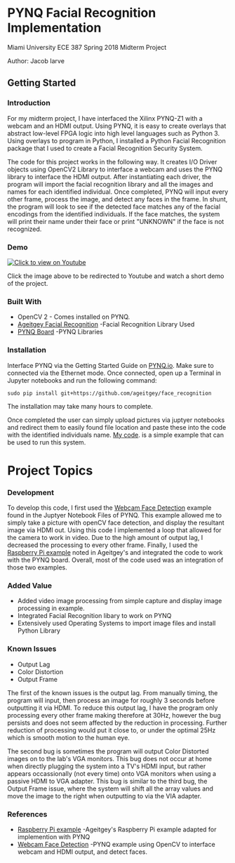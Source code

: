 # PYNQ Facial Recognition Implementation
Miami University ECE 387 Spring 2018 Midterm Project

Author: Jacob Iarve

## Getting Started
### Introduction
  For my midterm project, I have interfaced the Xilinx PYNQ-Z1 with a webcam and an HDMI output.
Using PYNQ, it is easy to create overlays that abstract low-level FPGA logic into high 
level languages such as Python 3. Using overlays to program in Python, I installed a Python Facial 
Recognition package that I used to create a Facial Recognition Security System.
 
 The code for this project works in the following way. It creates I/O Driver objects using OpenCV2
Library to interface a webcam and uses the PYNQ library to interface the HDMI output. After instantiating
each driver, the program will import the facial recognition library and all the images and names for 
each identified individual. Once completed, PYNQ will input every other frame, process the image, and detect
any faces in the frame. In shunt, the program will look to see if the detected face matches any of the 
facial encodings from the identified individuals. If the face matches, the system will print their name
under their face or print "UNKNOWN" if the face is not recognized.
### Demo
[![Click to view on Youtube](https://img.youtube.com/vi/-fjIbl0YfcM/0.jpg)](https://www.youtube.com/watch?v=-fjIbl0YfcM)

Click the image above to be redirected to Youtube and watch a short demo of the project.
### Built With
* OpenCV 2 - Comes installed on PYNQ.
* [Ageitgey Facial Recognition](https://github.com/ageitgey/face_recognition) -Facial Recognition Library Used
* [PYNQ Board](https://github.com/Xilinx/PYNQ) -PYNQ Libraries
### Installation
Interface PYNQ via the Getting Started Guide on [PYNQ.io](http://pynq.readthedocs.io/en/latest/getting_started.html). Make sure to connected via the Ethernet mode. 
Once connected, open up a Terminal in Jupyter notebooks and run the following command:
```
sudo pip install git+https://github.com/ageitgey/face_recognition
```
The installation may take many hours to complete.

Once completed the user can simply upload pictures via juptyer notebooks and redirect them to easily found
file location and paste these into the code with the identified individuals name. [My code](https://github.com/IarveJ/PYNQ_facialRec/blob/master/PYNQ_FacialRecognition.py).
is a simple example that can be used to run this system.

# Project Topics
### Development
To develop this code, I first used the [Webcam Face Detection](https://github.com/Xilinx/PYNQ/blob/v1.4/Pynq-Z1/notebooks/examples/opencv_face_detect_webcam.ipynb) example found in the Juptyer Notebook Files of PYNQ. 
This example allowed me to simply take a picture with openCV face detection, and display the resultant image via HDMI out.
Using this code I implemented a loop that allowed for the camera to work in video. Due to the high amount of output lag, I 
decreased the processing to every other frame. Finally, I used the [Raspberry Pi example](https://github.com/ageitgey/face_recognition/blob/master/examples/facerec_from_webcam_faster.py) noted in Ageitgey's and integrated
the code to work with the PYNQ board. Overall, most of the code used was an integration of those two examples.
### Added Value
* Added video image processing from simple capture and display image processing in example.
* Integrated Facial Recognition libary to work on PYNQ
* Extensively used Operating Systems to import image files and install Python Library
### Known Issues
* Output Lag
* Color Distortion
* Output Frame
 
 The first of the known issues is the output lag. From manually timing, the program will input, then process an image for roughly 3 
seconds before outputting it via HDMI. To reduce this output lag, I have the program only processing every other frame making therefore at
30Hz, however the bug persists and does not seem affected by the reduction in processing. Further reduction of processing would put it 
close to, or under the optimal 25Hz which is smooth motion to the human eye. 
 
 The second bug is sometimes the program will output Color Distorted images on to the lab's VGA monitors. This bug does not occur at home 
when directly plugging the system into a TV's HDMI input, but rather appears occassionally (not every time) onto VGA monitors when using a 
passive HDMI to VGA adapter. This bug is similar to the third bug, the Output Frame issue, where the system will shift all the array 
values and move the image to the right when outputting to via the VIA adapter.
### References
* [Raspberry Pi example](https://github.com/ageitgey/face_recognition/blob/master/examples/facerec_from_webcam_faster.py) -Ageitgey's Raspberry Pi example adapted for implemention with PYNQ
* [Webcam Face Detection](https://github.com/Xilinx/PYNQ/blob/v1.4/Pynq-Z1/notebooks/examples/opencv_face_detect_webcam.ipynb) -PYNQ example using OpenCV to interface webcam and HDMI output, and detect faces.



